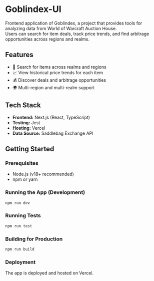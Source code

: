 # Goblindex-UI

Frontend application of Goblindex, a project that provides tools for analyzing data from World of Warcraft Auction
House.  
Users can search for item deals, track price trends, and find arbitrage opportunities across regions and realms.

## Features

- 🔎 Search for items across realms and regions
- 📈 View historical price trends for each item
- 💰 Discover deals and arbitrage opportunities
- 🌍 Multi-region and multi-realm support

## Tech Stack

- **Frontend:** Next.js (React, TypeScript)
- **Testing:** Jest
- **Hosting:** Vercel
- **Data Source:** Saddlebag Exchange API

## Getting Started

### Prerequisites

- Node.js (v18+ recommended)
- npm or yarn

### Running the App (Development)

```bash
npm run dev
```

### Running Tests

```bash
npm run test
```

### Building for Production

```bash
npm run build
```

### Deployment

The app is deployed and hosted on Vercel.
